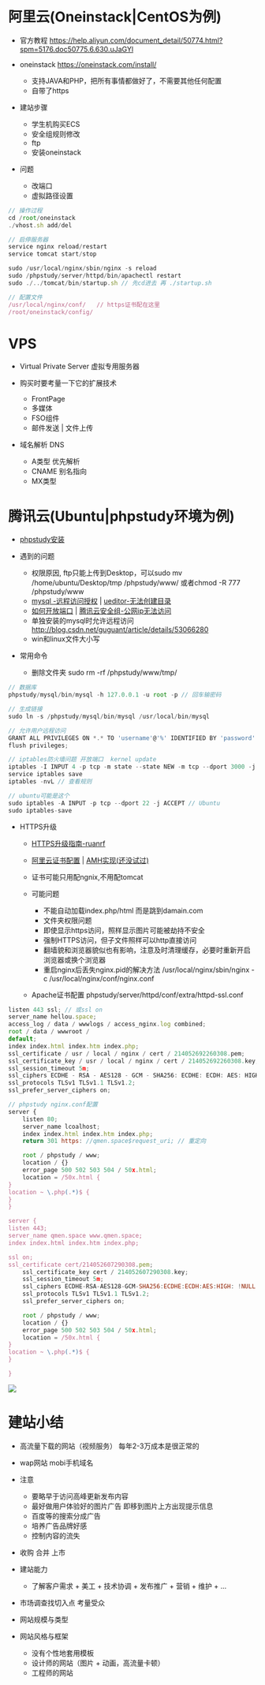 # 阿里云(Oneinstack|CentOS为例)

- 官方教程 <https://help.aliyun.com/document_detail/50774.html?spm=5176.doc50775.6.630.uJaGYl>

- oneinstack <https://oneinstack.com/install/>

  - 支持JAVA和PHP，把所有事情都做好了，不需要其他任何配置
  - 自带了https

- 建站步骤

  - 学生机购买ECS
  - 安全组规则修改
  - ftp
  - 安装oneinstack

- 问题

  - 改端口
  - 虚拟路径设置

```javascript
// 操作过程
cd /root/oneinstack
./vhost.sh add/del

// 启停服务器
service nginx reload/restart
service tomcat start/stop

sudo /usr/local/nginx/sbin/nginx -s reload
sudo /phpstudy/server/httpd/bin/apachectl restart
sudo ./../tomcat/bin/startup.sh // 先cd进去 再 ./startup.sh

// 配置文件
/usr/local/nginx/conf/   // https证书配在这里
/root/oneinstack/config/
```

# VPS

- Virtual Private Server 虚拟专用服务器
- 购买时要考量一下它的扩展技术

  - FrontPage
  - 多媒体
  - FSO组件
  - 邮件发送 | 文件上传

- 域名解析 DNS

  - A类型 优先解析
  - CNAME 别名指向
  - MX类型

# 腾讯云(Ubuntu|phpstudy环境为例)

- [phpstudy安装](https://bbs.aliyun.com/read/165947.html?spm=5176.bbsr165947.0.0.sl6Fe6&displayMode=1&page=1#527830)
- 遇到的问题

  - 权限原因, ftp只能上传到Desktop，可以sudo mv /home/ubuntu/Desktop/tmp /phpstudy/www/ 或者chmod -R 777 /phpstudy/www
  - [mysql -远程访问授权](https://zhidao.baidu.com/question/358796386.html) | [ueditor-无法创建目录](http://blog.csdn.net/chengyi_l/article/details/46377307)
  - [如何开放端口](http://www.server110.com/linux/201308/740.html) | [腾讯云安全组-公网ip无法访问](http://bbs.qcloud.com/forum.php?mod=viewthread&tid=12878&highlight=公网ip)
  - 单独安装的mysql时允许远程访问 <http://blog.csdn.net/guguant/article/details/53066280>
  - win和linux文件大小写

- 常用命令

  - 删除文件夹 sudo rm -rf /phpstudy/www/tmp/

```javascript
// 数据库
phpstudy/mysql/bin/mysql -h 127.0.0.1 -u root -p // 回车输密码

// 生成链接
sudo ln -s /phpstudy/mysql/bin/mysql /usr/local/bin/mysql

// 允许用户远程访问
GRANT ALL PRIVILEGES ON *.* TO 'username'@'%' IDENTIFIED BY 'password' WITH GRANT OPTION;
flush privileges;­

// iptables防火墙问题 开放端口  kernel update
iptables -I INPUT 4 -p tcp -m state --state NEW -m tcp --dport 3000 -j ACCEPT
service iptables save
iptables -nvL // 查看规则

// ubuntu可能是这个
sudo iptables -A INPUT -p tcp --dport 22 -j ACCEPT // Ubuntu
sudo iptables-save
```

- HTTPS升级

  - [HTTPS升级指南-ruanrf](http://www.ruanyifeng.com/blog/2016/08/migrate-from-http-to-https.html)

  - [阿里云证书配置](https://yundun.console.aliyun.com/?spm=5176.2020520163.1001.87.ZMNtx7&p=cas#/cas/download/214052692260308) | [AMH实现(还没试过)](https://www.gitbook.com/book/luo0412/white/edit#)

  - 证书可能只用配ngnix,不用配tomcat

  - 可能问题

    - 不能自动加载index.php/html 而是跳到damain.com
    - 文件夹权限问题
    - 即使显示https访问，照样显示图片可能被劫持不安全
    - 强制HTTPS访问，但子文件照样可以http直接访问
    - 翻墙貌和浏览器貌似也有影响，注意及时清理缓存，必要时重新开启浏览器或换个浏览器
    - 重启nginx后丢失nginx.pid的解决方法 /usr/local/nginx/sbin/nginx -c /usr/local/nginx/conf/nginx.conf

  - Apache证书配置 phpstudy/server/httpd/conf/extra/httpd-ssl.conf

```javascript
listen 443 ssl; // 或ssl on
server_name hellou.space;
access_log / data / wwwlogs / access_nginx.log combined;
root / data / wwwroot /
default;
index index.html index.htm index.php;
ssl_certificate / usr / local / nginx / cert / 214052692260308.pem;
ssl_certificate_key / usr / local / nginx / cert / 214052692260308.key;
ssl_session_timeout 5m;
ssl_ciphers ECDHE - RSA - AES128 - GCM - SHA256: ECDHE: ECDH: AES: HIGH: !NULL: !aNULL: !MD5: !ADH: !RC4;
ssl_protocols TLSv1 TLSv1.1 TLSv1.2;
ssl_prefer_server_ciphers on;

// phpstudy nginx.conf配置
server {
    listen 80;
    server_name lcoalhost;
    index index.html index.htm index.php;
    return 301 https: //qmen.space$request_uri; // 重定向

    root / phpstudy / www;
    location / {}
    error_page 500 502 503 504 / 50x.html;
    location = /50x.html {
}
location ~ \.php(.*)$ {
}
}

server {
listen 443;
server_name qmen.space www.qmen.space;
index index.html index.htm index.php;

ssl on;
ssl_certificate cert/214052607290308.pem;
    ssl_certificate_key cert / 214052607290308.key;
    ssl_session_timeout 5m;
    ssl_ciphers ECDHE-RSA-AES128-GCM-SHA256:ECDHE:ECDH:AES:HIGH: !NULL:!aNULL:!MD5:!ADH:!RC4;
    ssl_protocols TLSv1 TLSv1.1 TLSv1.2;
    ssl_prefer_server_ciphers on;

    root / phpstudy / www;
    location / {}
    error_page 500 502 503 504 / 50x.html;
    location = /50x.html {
}
location ~ \.php(.*)$ {
}

}
```

![](/assets/img/other/https-aliyun-1.jpg)

# 建站小结

- 高流量下载的网站（视频服务） 每年2-3万成本是很正常的
- wap网站 mobi手机域名
- 注意

  - 要略早于访问高峰更新发布内容
  - 最好做用户体验好的图片广告 即移到图片上方出现提示信息
  - 百度等的搜索分成广告
  - 培养广告品牌好感
  - 控制内容的流失

- 收购 合并 上市

- 建站能力

  - 了解客户需求 + 美工 + 技术协调 + 发布推广 + 营销 + 维护 + ...

- 市场调查找切入点 考量受众

- 网站规模与类型

- 网站风格与框架

  - 没有个性地套用模板
  - 设计师的网站（图片 + 动画，高流量卡顿）
  - 工程师的网站
